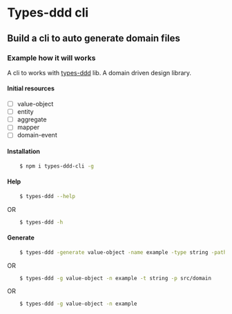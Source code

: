 # Types-ddd cli

## Build a cli to auto generate domain files

### Example how it will works

A cli to works with [types-ddd](https://www.npmjs.com/package/types-ddd) lib. A domain driven design library.

#### Initial resources

- [ ] value-object
- [ ] entity
- [ ] aggregate
- [ ] mapper
- [ ] domain-event

#### Installation 

```sh
	$ npm i types-ddd-cli -g
```

#### Help

```sh
	$ types-ddd --help
```

OR

```sh
	$ types-ddd -h
```

#### Generate

```sh
	$ types-ddd -generate value-object -name example -type string -path src/domain
```

OR

```sh
	$ types-ddd -g value-object -n example -t string -p src/domain
```

OR 

```sh
	$ types-ddd -g value-object -n example
```
